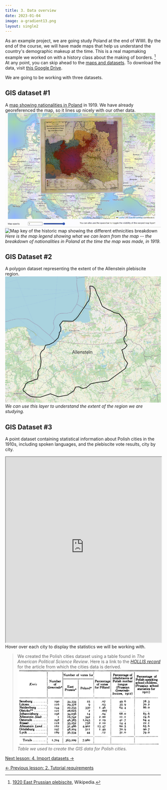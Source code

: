 ```yaml
---
title: 3. Data overview
date: 2023-01-04
image: a-gradient13.png
layout: single2
---
```


As an example project, we are going study Poland at the end of WWI. By the end of the course, we will have made maps that help us understand the country's demographic makeup at the time. This is a real mapmaking example we worked on with a history class about the making of borders. [^1] At any point, you can skip ahead to the [maps and datasets](/resources/new-to-gis/workshop/step3-browse-maps-and-data/). To download the data, visit [this Google Drive](https://drive.google.com/file/d/1cKUtwbPIaWjvI_a_zD-Su_fItkA9u5UT/view?usp=sharing). 


We are going to be working with three datasets.

## GIS dataset #1 
A [map showing nationalities in Poland](https://digitalcollections.library.harvard.edu/catalog/990152910700203941) in 1919. We have already georeferenced the map, so it lines up nicely with our other data.
![GIF showing the 1919 map superimposed over a modern map of Europe](media/poland-opacity.gif)
![Map key of the historic map showing the different ethnicities breakdown](media/legend.gif)
*Here is the map legend showing what we can learn from the map -- the breakdown of nationalities in Poland at the time the map was made, in 1919.*

## GIS Dataset #2 
A polygon dataset representing the extent of the Allenstein plebiscite region. 
![An outline around the plebiscite region in Poland](media/2-2.png)
*We can use this layer to understand the extent of the region we are studying.*

## GIS Dataset #3 
A point dataset containing statistical information about Polish cities in the 1910s, including spoken languages, and the plebiscite vote results, city by city.
<iframe title="Interactive map of the Polish cities statistical data. Hovering over each city reveals information about the city." src="https://harvardmapcollection.github.io/classes/gened1140/fall-2022/assignment/demo/polish-cities/" width="100%" height="600px"></iframe>
<figcaption class="append">Hover over each city to display the statistics we will be working with.</figcaption>

> We created the Polish cities dataset using a table found in *The American Political Science Review*. Here is a link to the _[HOLLIS record](https://hollis.harvard.edu/permalink/f/1mdq5o5/TN_cdi_crossref_primary_10_2307_1947652)_ for the article from which the cities data is derived.
![screenshot of a table from an online journal article showing stats for Polish cities](media/book-table.png)
*Table we used to create the GIS data for Polish cities.*

[Next lesson: 4. Import datasets →](/resources/new-to-gis/workshop/import-datasets/)

[← Previous lesson: 2. Tutorial requirements](/resources/new-to-gis/workshop/tutorial-requirements/)


[^1]: [1920 East Prussian plebiscite](https://en.wikipedia.org/wiki/1920_East_Prussian_plebiscite), Wikipedia.